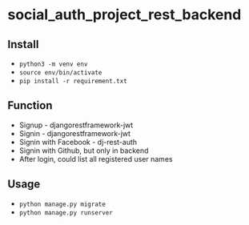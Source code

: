 # social_auth_project_rest_backend

## Install
* `python3 -m venv env`
* `source env/bin/activate`
* `pip install -r requirement.txt`

## Function
* Signup - djangorestframework-jwt
* Signin - djangorestframework-jwt
* Signin with Facebook - dj-rest-auth
* Signin with Github, but only in backend
* After login, could list all registered user names

## Usage
* `python manage.py migrate`
* `python manage.py runserver`